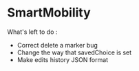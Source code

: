# SmartMobility
What's left to do :
- Correct delete a marker bug
- Change the way that savedChoice is set
- Make edits history JSON format
